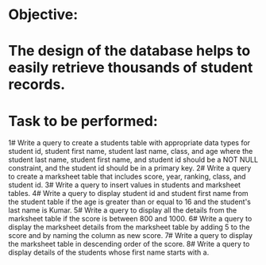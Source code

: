 # Objective:

# The design of the database helps to easily retrieve thousands of student records.

# Task to be performed:

1# Write a query to create a students table with appropriate data types for student id, student first name, student last name, class, and age where the student last name, student first name, and student id should be a NOT NULL constraint, and the student id should be in a primary key.
2# Write a query to create a marksheet table that includes score, year, ranking, class, and student id.
3# Write a query to insert values in students and marksheet tables.
4# Write a query to display student id and student first name from the student table if the age is greater than or equal to 16 and the student's last name is Kumar.
5# Write a query to display all the details from the marksheet table if the score is between 800 and 1000.
6# Write a query to display the marksheet details from the marksheet table by adding 5 to the score and by naming the column as new score.
7# Write a query to display the marksheet table in descending order of the  score.
8# Write a query to display details of the students whose first name starts with a.
